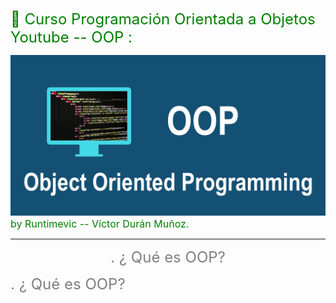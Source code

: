 <span style="color:green"><font size="5">
📖 Curso Programación Orientada a Objetos Youtube -- OOP :
</font></span>

![OOP_Titulo](./imagenes/oop.png)
<span style="color:green"><font size="3">
by Runtimevic -- Víctor Durán Muñoz.
</font></span>
***
<p align="center"><span style="color:grey"><font size="5">
. ¿ Qué es OOP?
</font></span>

<span style="color:grey"><font size="5">
. ¿ Qué es OOP?
</font></span>